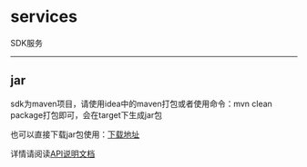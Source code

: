 # services
SDK服务
***
## jar
sdk为maven项目，请使用idea中的maven打包或者使用命令：mvn clean package打包即可，会在target下生成jar包

也可以直接下载jar包使用：[下载地址](https://git.dev.yuanben.org/projects/UNV/repos/universe-java-sdk/browse/universe_java_sdk_jar/universe-java-sdk.jar)

详情请阅读[API说明文档](http://yuanbenlian.mydoc.io/docs/api.md?t=268053)


